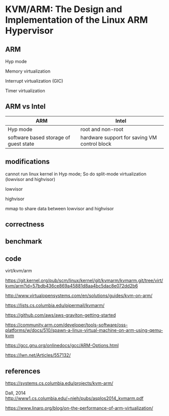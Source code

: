 

# KVM/ARM: The Design and Implementation of the Linux ARM Hypervisor

## ARM 

Hyp mode

Memory virtualization

Interrupt virtualization (GIC)

Timer virtualization

## ARM vs Intel

| ARM  | Intel |
|--- | --- |
| Hyp mode | root and non-root
| software based storage of guest state | hardware support for saving VM control block |

## modifications

cannot run linux kernel in Hyp mode; So do split-mode virtualization (lowvisor and highvisor)

lowvisor

highvisor

mmap to share data between lowvisor and highvisor

## correctness

## benchmark

## code

virt/kvm/arm

https://git.kernel.org/pub/scm/linux/kernel/git/kvmarm/kvmarm.git/tree/virt/kvm/arm?id=57bdb436ce869a45881d8aa4bc5dac8e072dd2b6

http://www.virtualopensystems.com/en/solutions/guides/kvm-on-arm/

https://lists.cs.columbia.edu/pipermail/kvmarm/

https://github.com/aws/aws-graviton-getting-started

https://community.arm.com/developer/tools-software/oss-platforms/w/docs/510/spawn-a-linux-virtual-machine-on-arm-using-qemu-kvm

https://gcc.gnu.org/onlinedocs/gcc/ARM-Options.html

https://lwn.net/Articles/557132/

## references

https://systems.cs.columbia.edu/projects/kvm-arm/

Dall, 2014
http://www1.cs.columbia.edu/~nieh/pubs/asplos2014_kvmarm.pdf

https://www.linaro.org/blog/on-the-performance-of-arm-virtualization/

